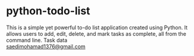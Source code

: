 # python-todo-list
This is a simple yet powerful to-do list application created using Python. It allows users to add, edit, delete, and mark tasks as complete, all from the command line. Task data  
saedimohamad1376@gmail.com
